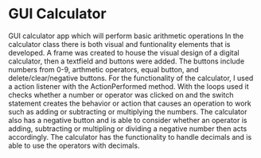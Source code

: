 # GUI Calculator 
GUI calculator app which will perform basic arithmetic operations 
In the calculator class there is both visual and funtionality elements that is developed. 
A frame was created to house the visual design of a digital calculator, then a textfield and buttons were added. 
The buttons include numbers from 0-9, arthmetic operators, equal button, and delete/clear/negative buttons. 
For the functionality of the calculator, I used a action listener with the ActionPerformed method. With the loops used it checks whether a number or operator was clicked on and the switch statement creates the behavior or action that causes an operation to work such as adding or subtracting or multiplying the numbers. 
The calculator also has a negative button and is able to consider whether an operator is adding, subtracting or multipling or dividing a negative number then acts accordingly. 
The calculator has the functionality to handle decimals and is able to use the operators with decimals. 

